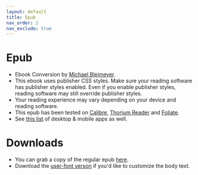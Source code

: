 ```yaml
---
layout: default
title: Epub
nav_order: 2
nav_exclude: true
---
```


# Epub

- Ebook Conversion by [Michael Bleimeyer](https://eskur.dev).
- This ebook uses publisher CSS styles. Make sure your reading software has publisher styles enabled. Even if you enable publisher styles, reading software may still override publisher styles.
- Your reading experience may vary depending on your device and reading software.
- This epub has been tested on [Calibre](https://calibre-ebook.com/), [Thorium Reader](https://www.edrlab.org/software/thorium-reader/) and [Foliate](https://johnfactotum.github.io/foliate/).
- See [this list](https://github.com/readium/awesome-readium) of desktop & mobile apps as well.

# Downloads
- You can grab a copy of the regular epub [here](/accessibility/Cairn.epub).
- Download the [user-font verson]([here](/accessibility/Cairn-user-body-font.epub)) if you'd like to customize the body text.
